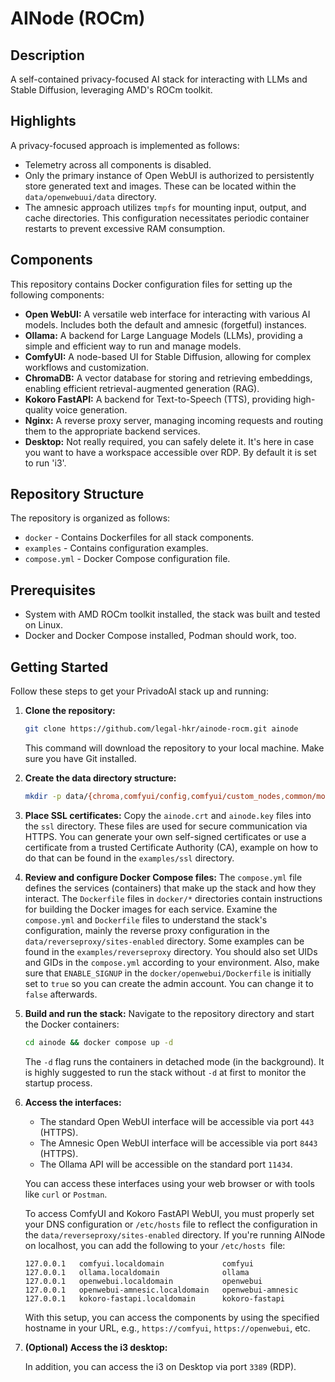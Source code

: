 # AINode (ROCm)

## Description

A self-contained privacy-focused AI stack for interacting with LLMs and Stable Diffusion, leveraging AMD's ROCm toolkit.

## Highlights

A privacy-focused approach is implemented as follows:

*   Telemetry across all components is disabled.
*   Only the primary instance of Open WebUI is authorized to persistently store generated text and images. These can be located within the `data/openwebuui/data` directory.
*   The amnesic approach utilizes `tmpfs` for mounting input, output, and cache directories. This configuration necessitates periodic container restarts to prevent excessive RAM consumption.

## Components

This repository contains Docker configuration files for setting up the following components:

*   **Open WebUI:** A versatile web interface for interacting with various AI models. Includes both the default and amnesic (forgetful) instances.
*   **Ollama:** A backend for Large Language Models (LLMs), providing a simple and efficient way to run and manage models.
*   **ComfyUI:** A node-based UI for Stable Diffusion, allowing for complex workflows and customization.
*   **ChromaDB:** A vector database for storing and retrieving embeddings, enabling efficient retrieval-augmented generation (RAG).
*   **Kokoro FastAPI:** A backend for Text-to-Speech (TTS), providing high-quality voice generation.
*   **Nginx:** A reverse proxy server, managing incoming requests and routing them to the appropriate backend services.
*   **Desktop:** Not really required, you can safely delete it. It's here in case you want to have a workspace accessible over RDP. By default it is set to run 'i3'.

## Repository Structure

The repository is organized as follows:

*   `docker` - Contains Dockerfiles for all stack components.
*   `examples` - Contains configuration examples.
*   `compose.yml` - Docker Compose configuration file.

## Prerequisites

*   System with AMD ROCm toolkit installed, the stack was built and tested on Linux.
*   Docker and Docker Compose installed, Podman should work, too.

## Getting Started

Follow these steps to get your PrivadoAI stack up and running:

1.  **Clone the repository:**
    ```bash
    git clone https://github.com/legal-hkr/ainode-rocm.git ainode
    ```
    This command will download the repository to your local machine. Make sure you have Git installed.

2.  **Create the data directory structure:**
    ```bash
    mkdir -p data/{chroma,comfyui/config,comfyui/custom_nodes,common/models,desktop/home,desktop/home_i3,ollama,openwebui/data,reverseproxy/sites_enabled} ssl
    ```

3.  **Place SSL certificates:**
    Copy the `ainode.crt` and `ainode.key` files into the `ssl` directory. These files are used for secure communication via HTTPS. You can generate your own self-signed certificates or use a certificate from a trusted Certificate Authority (CA), example on how to do that can be found in the `examples/ssl` directory.

4.  **Review and configure Docker Compose files:**
    The `compose.yml` file defines the services (containers) that make up the stack and how they interact. The `Dockerfile` files in `docker/*` directories contain instructions for building the Docker images for each service. Examine the `compose.yml` and `Dockerfile` files to understand the stack's configuration, mainly the reverse proxy configuration in the `data/reverseproxy/sites-enabled` directory. Some examples can be found in the `examples/reverseproxy` directory. You should also set UIDs and GIDs in the `compose.yml` according to your environment. Also, make sure that `ENABLE_SIGNUP` in the `docker/openwebui/Dockerfile` is initially set to `true` so you can create the admin account. You can change it to `false` afterwards.

5.  **Build and run the stack:**
    Navigate to the repository directory and start the Docker containers:
    ```bash
    cd ainode && docker compose up -d
    ```
    The `-d` flag runs the containers in detached mode (in the background). It is highly suggested to run the stack without `-d` at first to monitor the startup process.

6.  **Access the interfaces:**
    *   The standard Open WebUI interface will be accessible via port `443` (HTTPS).
    *   The Amnesic Open WebUI interface will be accessible via port `8443` (HTTPS).
    *   The Ollama API will be accessible on the standard port `11434`.
    
    You can access these interfaces using your web browser or with tools like `curl` or `Postman`.

    To access ComfyUI and Kokoro FastAPI WebUI, you must properly set your DNS configuration or `/etc/hosts` file to reflect the configuration in the `data/reverseproxy/sites-enabled` directory. If you're running AINode on localhost, you can add the following to your `/etc/hosts `file:
    ```configuration
    127.0.0.1   comfyui.localdomain             comfyui
    127.0.0.1   ollama.localdomain              ollama
    127.0.0.1   openwebui.localdomain           openwebui
    127.0.0.1   openwebui-amnesic.localdomain   openwebui-amnesic
    127.0.0.1   kokoro-fastapi.localdomain      kokoro-fastapi
    ```
    With this setup, you can access the components by using the specified hostname in your URL, e.g., `https://comfyui`, `https://openwebui`, etc.

7.  **(Optional) Access the i3 desktop:**

    In addition, you can access the i3 on Desktop via port `3389` (RDP).
